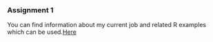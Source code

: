 ### Assignment 1 

You can find information about my current job and related R examples which can be used.[Here](Assignment1.html)
